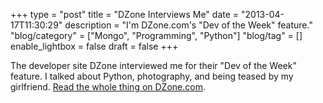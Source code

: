 +++
type = "post"
title = "DZone Interviews Me"
date = "2013-04-17T11:30:29"
description = "I'm DZone.com's \"Dev of the Week\" feature."
"blog/category" = ["Mongo", "Programming", "Python"]
"blog/tag" = []
enable_lightbox = false
draft = false
+++

<p>The developer site DZone interviewed me for their "Dev of the Week" feature. I talked about Python, photography, and being teased by my girlfriend. <a href="http://architects.dzone.com/articles/dev-week-jesse-jiryu-davis">Read the whole thing on DZone.com</a>.</p>
    
